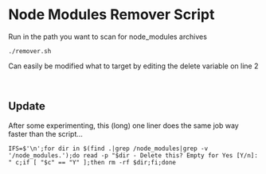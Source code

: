 # Node Modules Remover Script
Run in the path you want to scan for node_modules archives

```shell
./remover.sh
```

Can easily be modified what to target by editing the delete variable on line 2

<br>

## Update

After some experimenting, this (long) one liner does the same job way faster than the script...

```shell
IFS=$'\n';for dir in $(find .|grep /node_modules|grep -v '/node_modules.');do read -p "$dir - Delete this? Empty for Yes [Y/n]: " c;if [ "$c" == "Y" ];then rm -rf $dir;fi;done
```
